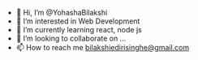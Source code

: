 - 👋 Hi, I’m @YohashaBilakshi
- 👀 I’m interested in Web Development
- 🌱 I’m currently learning react, node js
- 💞️ I’m looking to collaborate on ...
- 📫 How to reach me bilakshiedirisinghe@gmail.com 
